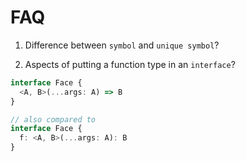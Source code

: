 # FAQ

1. Difference between `symbol` and `unique symbol`?

2. Aspects of putting a function type in an `interface`?

```ts
interface Face {
  <A, B>(...args: A) => B
}

// also compared to
interface Face {
  f: <A, B>(...args: A): B
}
```
